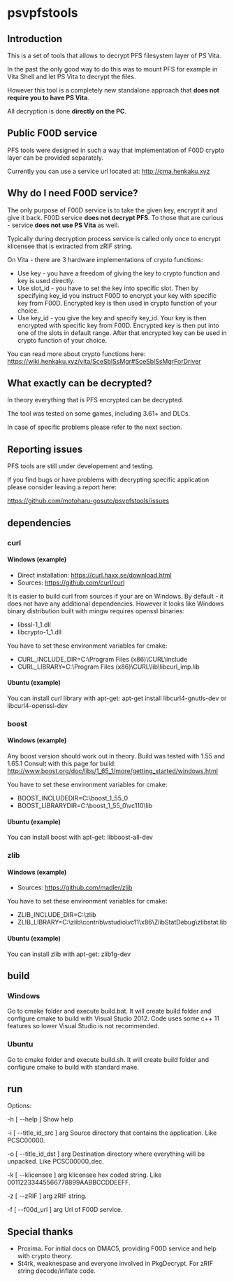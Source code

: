 # psvpfstools

## Introduction

This is a set of tools that allows to decrypt PFS filesystem layer of PS Vita.

In the past the only good way to do this was to mount PFS for example in Vita Shell and let PS Vita to decrypt the files.

However this tool is a completely new standalone approach that **does not require you to have PS Vita**.

All decryption is done **directly on the PC**.

## Public F00D service

PFS tools were designed in such a way that implementation of F00D crypto layer can be provided separately.

Currently you can use a service url located at: http://cma.henkaku.xyz

## Why do I need F00D service?

The only purpose of F00D service is to take the given key, encrypt it and give it back. F00D service **does not decrypt PFS**. To those that are curious - service **does not use PS Vita** as well.

Typically during decryption process service is called only once to encrypt klicensee that is extracted from zRIF string. 

On Vita - there are 3 hardware implementations of crypto functions:
- Use key - you have a freedom of giving the key to crypto function and key is used directly.
- Use slot_id - you have to set the key into specific slot. Then by specifying key_id you instruct F00D to encrypt your key with specific key from F00D. Encrypted key is then used in crypto function of your choice.
- Use key_id - you give the key and specify key_id. Your key is then encrypted with specific key from F00D. Encrypted key is then put into one of the slots in default range. After that encrypted key can be used in crypto function of your choice.

You can read more about crypto functions here:
https://wiki.henkaku.xyz/vita/SceSblSsMgr#SceSblSsMgrForDriver

## What exactly can be decrypted?

In theory everything that is PFS encrypted can be decrypted.

The tool was tested on some games, including 3.61+ and DLCs.

In case of specific problems please refer to the next section.

## Reporting issues

PFS tools are still under developement and testing. 

If you find bugs or have problems with decrypting specific application please consider leaving a report here:

https://github.com/motoharu-gosuto/psvpfstools/issues

## dependencies

### curl

#### Windows (example)
- Direct installation: https://curl.haxx.se/download.html
- Sources: https://github.com/curl/curl

It is easier to build curl from sources if your are on Windows. By default - it does not have any additional dependencies.
However it looks like Windows binary distribution built with mingw requires openssl binaries:
- libssl-1_1.dll
- libcrypto-1_1.dll

You have to set these environment variables for cmake:
- CURL_INCLUDE_DIR=C:\Program Files (x86)\CURL\include
- CURL_LIBRARY=C:\Program Files (x86)\CURL\lib\libcurl_imp.lib
#### Ubuntu (example)
You can install curl library with apt-get: apt-get install libcurl4-gnutls-dev or libcurl4-openssl-dev

### boost

#### Windows (example)
Any boost version should work out in theory. Build was tested with 1.55 and 1.65.1
Consult with this page for build:
http://www.boost.org/doc/libs/1_65_1/more/getting_started/windows.html

You have to set these environment variables for cmake:
- BOOST_INCLUDEDIR=C:\boost_1_55_0
- BOOST_LIBRARYDIR=C:\boost_1_55_0\vc110\lib
#### Ubuntu (example)
You can install boost with apt-get: libboost-all-dev

### zlib

#### Windows (example)
- Sources: https://github.com/madler/zlib

You have to set these environment variables for cmake:
- ZLIB_INCLUDE_DIR=C:\zlib
- ZLIB_LIBRARY=C:\zlib\contrib\vstudio\vc11\x86\ZlibStatDebug\zlibstat.lib

#### Ubuntu (example)
You can install zlib with apt-get: zlib1g-dev

## build

### Windows
Go to cmake folder and execute build.bat. It will create build folder and configure cmake to build with Visual Studio 2012. Code uses some c++ 11 features so lower Visual Studio is not recommended.

### Ubuntu
Go to cmake folder and execute build.sh. It will create build folder and configure cmake to build with standard make.

## run
Options:

  -h [ --help ]             Show help
  
  -i [ --title_id_src ] arg Source directory that contains the application.
                            Like PCSC00000.
                            
  -o [ --title_id_dst ] arg Destination directory where everything will be
                            unpacked. Like PCSC00000_dec.
                            
  -k [ --klicensee ] arg    klicensee hex coded string. Like
                            00112233445566778899AABBCCDDEEFF.
                            
  -z [ --zRIF ] arg         zRIF string.
  
  -f [ --f00d_url ] arg     Url of F00D service.
  
## Special thanks  
- Proxima. For initial docs on DMAC5, providing F00D service and help with crypto theory. 
- St4rk, weaknespase and everyone involved in PkgDecrypt. For zRIF string decode/inflate code.
